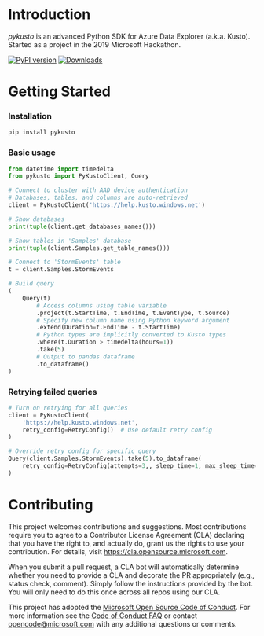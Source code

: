 # Introduction 
_pykusto_ is an advanced Python SDK for Azure Data Explorer (a.k.a. Kusto).  
Started as a project in the 2019 Microsoft Hackathon.

[![PyPI version](https://badge.fury.io/py/pykusto.svg)](https://badge.fury.io/py/pykusto)
[![Downloads](https://pepy.tech/badge/pykusto)](https://pepy.tech/project/pykusto)

# Getting Started
### Installation
```bash
pip install pykusto
```

### Basic usage
```python
from datetime import timedelta
from pykusto import PyKustoClient, Query

# Connect to cluster with AAD device authentication
# Databases, tables, and columns are auto-retrieved
client = PyKustoClient('https://help.kusto.windows.net')

# Show databases
print(tuple(client.get_databases_names()))

# Show tables in 'Samples' database
print(tuple(client.Samples.get_table_names()))

# Connect to 'StormEvents' table
t = client.Samples.StormEvents

# Build query
(
    Query(t)        
        # Access columns using table variable 
        .project(t.StartTime, t.EndTime, t.EventType, t.Source)
        # Specify new column name using Python keyword argument   
        .extend(Duration=t.EndTime - t.StartTime)
        # Python types are implicitly converted to Kusto types
        .where(t.Duration > timedelta(hours=1))
        .take(5)
        # Output to pandas dataframe
        .to_dataframe()
) 
```

### Retrying failed queries
```python
# Turn on retrying for all queries 
client = PyKustoClient(
    'https://help.kusto.windows.net',
    retry_config=RetryConfig()  # Use default retry config 
)

# Override retry config for specific query 
Query(client.Samples.StormEvents).take(5).to_dataframe(
    retry_config=RetryConfig(attempts=3,, sleep_time=1, max_sleep_time=600, sleep_scale=2, jitter=3)
)
```

# Contributing

This project welcomes contributions and suggestions.  Most contributions require you to agree to a
Contributor License Agreement (CLA) declaring that you have the right to, and actually do, grant us
the rights to use your contribution. For details, visit https://cla.opensource.microsoft.com.

When you submit a pull request, a CLA bot will automatically determine whether you need to provide
a CLA and decorate the PR appropriately (e.g., status check, comment). Simply follow the instructions
provided by the bot. You will only need to do this once across all repos using our CLA.

This project has adopted the [Microsoft Open Source Code of Conduct](https://opensource.microsoft.com/codeofconduct/).
For more information see the [Code of Conduct FAQ](https://opensource.microsoft.com/codeofconduct/faq/) or
contact [opencode@microsoft.com](mailto:opencode@microsoft.com) with any additional questions or comments.
